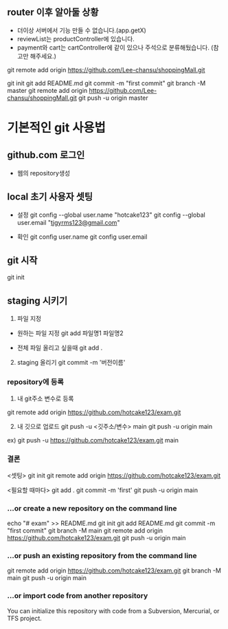## router 이후 알아둘 상황

- 더이상 서버에서 기능 만들 수 없습니다.(app.getX)
- reviewList는 productController에 있습니다.
- payment와 cart는 cartController에 같이 있으나 주석으로 분류해뒀습니다.
(참고만 해주세요.)



git remote add origin https://github.com/Lee-chansu/shoppingMall.git

git init
git add README.md
git commit -m "first commit"
git branch -M master
git remote add origin https://github.com/Lee-chansu/shoppingMall.git
git push -u origin master


# 기본적인 git 사용법

## github.com 로그인
- 웹의 repository생성

## local 초기 사용자 셋팅
- 설정 
git config --global user.name "hotcake123"
git config --global user.email "tjgyrms123@gmail.com"

- 확인
git config user.name
git config user.email

## git 시작
git init

## staging 시키기

1) 파일 지정
- 원하는 파일 지정
git add 파일명1 파일명2 

- 전체 파일 올리고 싶을때
git add .

2) staging 올리기
git commit -m '버전이름'

### repository에 등록
1) 내 git주소 변수로 등록

git remote add origin https://github.com/hotcake123/exam.git

2) 내 깃으로 업로드
git push -u <깃주소/변수> main
git push -u origin main

ex) git push -u https://github.com/hotcake123/exam.git main


### 결론

<셋팅>
git init
git remote add origin https://github.com/hotcake123/exam.git

<필요할 때마다>
git add .
git commit -m 'first'
git push -u origin main


### …or create a new repository on the command line
echo "# exam" >> README.md
git init
git add README.md
git commit -m "first commit"
git branch -M main
git remote add origin https://github.com/hotcake123/exam.git
git push -u origin main

### …or push an existing repository from the command line
git remote add origin https://github.com/hotcake123/exam.git
git branch -M main
git push -u origin main


### …or import code from another repository
You can initialize this repository with code from a Subversion, Mercurial, or TFS project.




